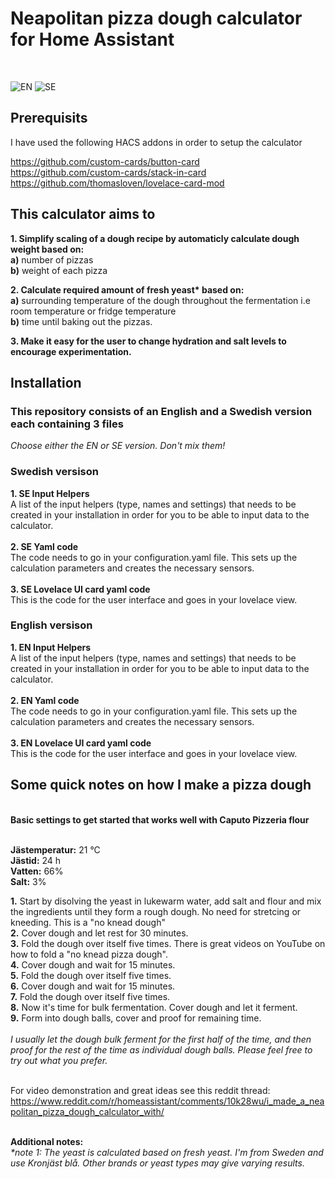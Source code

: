 <h1>Neapolitan pizza dough calculator for Home Assistant</h1><br>

![EN](https://user-images.githubusercontent.com/106514124/214527109-94c0348d-859f-41d2-83ea-7d57da702fe8.png)    ![SE](https://user-images.githubusercontent.com/106514124/214527268-2072c149-29e9-4e71-b3eb-2d4985c2870b.PNG)

<h2>Prerequisits</h2>
I have used the following HACS addons in order to setup the calculator

https://github.com/custom-cards/button-card<br>
https://github.com/custom-cards/stack-in-card<br>
https://github.com/thomasloven/lovelace-card-mod<br>

<h2>This calculator aims to</h2>

<b>1. Simplify scaling of a dough recipe by automaticly calculate dough weight based on:</b> <br>
  <b>a)</b> number of pizzas<br>
  <b>b)</b> weight of each pizza
  
 <b>2. Calculate required amount of fresh yeast* based on:</b><br>
   <b>a)</b> surrounding temperature of the dough throughout the fermentation i.e room temperature or fridge temperature<br>
   <b>b)</b> time until baking out the pizzas.<br>
   
 <b>3. Make it easy for the user to change hydration and salt levels to encourage experimentation.</b>
 
 <h2>Installation</h2>
 
 <h3>This repository consists of an English and a Swedish version each containing 3 files</h3>
 <i> Choose either the EN or SE version. Don't mix them!</i><br>
 
<h3>Swedish versison</h3>
<b>1. SE Input Helpers</b><br>
A list of the input helpers (type, names and settings) that needs to be created in your installation in order for you to be able to input data to the calculator.<br><br>
<b>2. SE Yaml code</b><br>
The code needs to go in your configuration.yaml file. This sets up the calculation parameters and creates the necessary sensors.<br><br>
<b>3. SE Lovelace UI card yaml code</b><br>
This is the code for the user interface and goes in your lovelace view.<br>

<h3>English versison</h3>
<b>1. EN Input Helpers</b><br>
A list of the input helpers (type, names and settings) that needs to be created in your installation in order for you to be able to input data to the calculator.<br><br>
<b>2. EN Yaml code</b><br>
The code needs to go in your configuration.yaml file. This sets up the calculation parameters and creates the necessary sensors.<br><br>
<b>3. EN Lovelace UI card yaml code</b><br>
This is the code for the user interface and goes in your lovelace view.<br>

 <h2>Some quick notes on how I make a pizza dough</h2><br>
 <b>Basic settings to get started that works well with Caputo Pizzeria flour</b><br><br>

<b>Jästemperatur:</b> 21 °C<br>
<b>Jästid:</b> 24 h<br>
<b>Vatten:</b> 66%<br>
<b>Salt:</b> 3%<br>
 
 <b>1.</b> Start by disolving the yeast in lukewarm water, add salt and flour and mix the ingredients until they form a rough dough. No need for stretcing or kneeding. This is a "no knead dough"<br>
 <b>2.</b> Cover dough and let rest for 30 minutes.<br>
 <b>3.</b> Fold the dough over itself five times. There is great videos on YouTube on how to fold a "no knead pizza dough".<br>
 <b>4.</b> Cover dough and wait for 15 minutes.<br>
 <b>5.</b> Fold the dough over itself five times.<br>
 <b>6.</b> Cover dough and wait for 15 minutes.<br>
 <b>7.</b> Fold the dough over itself five times.<br>
 <b>8.</b> Now it's time for bulk fermentation. Cover dough and let it ferment.<br>
 <b>9.</b> Form into dough balls, cover and proof for remaining time.<br><br>
 <i>I usually let the dough bulk ferment for the first half of the time, and then proof for the rest of the time as individual dough balls. Please feel free to try out what you prefer.</i><br><br>

For video demonstration and great ideas see this reddit thread: https://www.reddit.com/r/homeassistant/comments/10k28wu/i_made_a_neapolitan_pizza_dough_calculator_with/<br><br>

<b>Additional notes:</b><br>
<i>*note 1: The yeast is calculated based on fresh yeast. I'm from Sweden and use Kronjäst blå. Other brands or yeast types may give varying results.</i><br>
